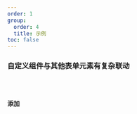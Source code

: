 ```yaml
---
order: 1
group:
  order: 4
  title: 示例
toc: false
---
```


### 自定义组件与其他表单元素有复杂联动

<code src='./dependencies.jsx' />

### 添加
